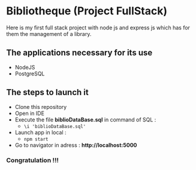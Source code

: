 # Bibliotheque (Project FullStack)
Here is my first full stack project with node js and express js which has for them the management of a library.

## The applications necessary for its use
  - NodeJS
  - PostgreSQL
  
## The steps to launch it
  - Clone this repository
  - Open in IDE
  - Execute the file __biblioDataBase.sql__ in command of SQL :
    *  ` \i 'biblioDataBase.sql' `
  - Launch app in local : 
    * `npm start`
  - Go to navigator in adress : __http://localhost:5000__
  
### Congratulation !!!
